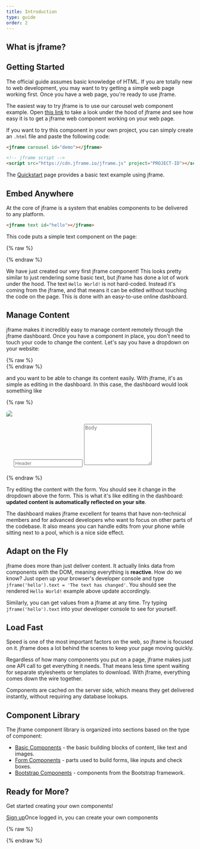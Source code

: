 ```yaml
---
title: Introduction
type: guide
order: 2
---
```


## What is jframe?
<jframe content id="wjpkw"></jframe>
<style>#wjpkw{display:block !important;}</style>

<!-- jframe makes it easy to use all kinds of web components to build websites and applications.  Unlike platforms like Wordpress, jframe **works with every web technology** (including Wordpress), and unlike frameworks like Bootstrap, jframe **does not require any external styling or javascript**.

The goal of the jframe platform is to provide components that are **simple to use** with other libraries or existing projects.  That means jframe is simple to set up, and is also perfectly capable of powering sophisticated Single-Page Applications. -->
<!--- when used in combination with [modern tooling](single-file-components.html) and [supporting libraries](https://github.com/vuejs/awesome-vue#libraries--plugins). -->

<!-- If you are an experienced frontend developer and want to know how jframe compares to other libraries/frameworks, check out the [Comparison with Other Frameworks](comparison.html). -->

## Getting Started

<p class="tip">The official guide assumes basic knowledge of HTML. If you are totally new to web development, you may want to try getting a simple web page working first.  Once you have a web page, you're ready to use jframe.</p>
<!-- TODO add a link to a tutorial for getting a basic jframe template up and running -->

The easiest way to try jframe is to use our carousel web component example. Open [this link](https://jsfiddle.net/jframe/jqhv3e1h/) to take a look under the hood of jframe and see how easy it is to get a jframe web component working on your web page.

If you want to try this component in your own project, you can simply create an `.html` file and paste the following code:

``` html
<jframe carousel id="demo"></jframe>

<!-- jframe script -->
<script src="https://cdn.jframe.io/jframe.js" project="PROJECT-ID"></script>
```

The [Quickstart](quickstart.html) page provides a basic text example using jframe.

## Embed Anywhere

At the core of jframe is a system that enables components to be delivered to any platform.

``` html
<jframe text id="hello"></jframe>
```
This code puts a simple text component on the page:

{% raw %}
<div class="demo">
  <jframe text id="hello"></jframe>
</div>
{% endraw %}

We have just created our very first jframe component! This looks pretty similar to just rendering some basic text, but jframe has done a lot of work under the hood. The text `Hello World!` is not hard-coded. Instead it's coming from the jframe, and that means it can be edited without touching the code on the page. This is done with an easy-to-use online dashboard.

## Manage Content

jframe makes it incredibly easy to manage content remotely through the jframe dashboard. Once you have a component in place, you don't need to touch your code to change the content. Let's say you have a dropdown on your website:


{% raw %}
<br>
<jframe accordion id="dropdown"></jframe>
{% endraw %}

and you want to be able to change its content easily. With jframe, it's as simple as editing in the dashboard. In this case, the dashboard would look something like

{% raw %}
<div id="dashboard-1" class="demo" style="padding: 0px; border-radius: 7px; overflow: hidden;">
  <form>
    <img src="https://res.cloudinary.com/jframe/image/upload/c_crop,g_north,h_50,w_705/v1481595881/mock_chrome-window.png"/>
    <div style="margin: 20px;">
      <input type="text" class="form-control" style="max-width: 90%;" v-model="header" :change="setDropdownText()" placeholder="Header">
      <textarea class="form-control" style="max-width: 90%; min-height: 110px;" v-model="body" :change="setDropdownText()" placeholder="Body"></textarea>
    </div>
  </form>
</div>
<script>
  var dashboard1 = new Vue({
    el: '#dashboard-1',
    data: { header: '', body: '' },
    methods: {
      setDropdownText: function() {
        if (!window.jframe) return
        jframe.ready(function() {
          jframe("dropdown").panels[0].header = dashboard1.header || 'Add a header'
          jframe("dropdown").panels[0].body = dashboard1.body || 'Add a body'
        })
      }
    }
  })
</script>
{% endraw %}

Try editing the content with the form. You should see it change in the dropdown above the form. This is what it's like editing in the dashboard: **updated content is automatically reflected on your site**.

The dashboard makes jframe excellent for teams that have non-technical members and for advanced developers who want to focus on other parts of the codebase. It also means you can handle edits from your phone while sitting next to a pool, which is a nice side effect.

## Adapt on the Fly

jframe does more than just deliver content. It actually links data from components with the DOM, meaning everything is **reactive**. How do we know? Just open up your browser's developer console and type `jframe('hello').text = 'The text has changed'`. You should see the rendered `Hello World!` example above update accordingly.

Similarly, you can get values from a jframe at any time. Try typing `jframe('hello').text` into your developer console to see for yourself.

<!-- ## The jframe library

jframe is designed to cover all of the basics needed for a website: from navigation to dropdown menus, carousels, footers, and loading screens. We work with the open source community to find what developers want and then to build components for those needs.

You can browse the library [here](), and if you have suggestions for components you can do so [here](). -->

## Load Fast

Speed is one of the most important factors on the web, so jframe is focused on it. jframe does a lot behind the scenes to keep your page moving quickly.

Regardless of how many components you put on a page, jframe makes just one API call to get everything it needs. That means less time spent waiting for separate stylesheets or templates to download.  With jframe, everything comes down the wire together.

Components are cached on the server side, which means they get delivered instantly, without requiring any database lookups.

<!-- With jframe's geographically distributed network of servers, your users will probably see faster speed -->
<!-- When using images with jframe, you can choose to have them automatically sized according to the user's screen size. This makes components especially fast on mobile, and also improves performance for desktop too. -->

<!-- ## Speed vs CDN -->

## Component Library

The jframe component library is organized into sections based on the type of component:

- [Basic Components](/v1/guide/basics.html) - the basic building blocks of content, like text and images.
- [Form Components](/v1/guide/form.html) - parts used to build forms, like inputs and check boxes.
- [Bootstrap Components](/v1/guide/bootstrap.html) - components from the Bootstrap framework.
<!-- - [Other Components](/v1/guide/other.html) - components that don't easily fit into other categories. -->

## Ready for More?

Get started creating your own components!

<div id="downloads">
  <a class="button" href="https://jframe.io/auth/signup">Sign up</a><span class="light info">Once logged in, you can create your own components</span>
</div>

{% raw %}
<!-- jframe script -->
<script src="https://cdn.jframe.io/jframe.js" project="jframe"></script>
<script>
  jframe.ready(function() {
    if (!dashboard1 || !jframe("dropdown").panels) return
    dashboard1.header = jframe("dropdown").panels[0].header
    dashboard1.body = jframe("dropdown").panels[0].body
  })
</script>
{% endraw %}
